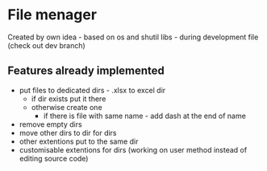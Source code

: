 # File menager

Created by own idea - based on os and shutil libs - during development file (check out dev branch)

## Features already implemented
* put files to dedicated dirs - .xlsx to excel dir
  * if dir exists put it there
  * otherwise create one
    * if there is file with same name - add dash at the end of name
* remove empty dirs
* move other dirs to dir for dirs
* other extentions put to the same dir
* customisable extentions for dirs (working on user method instead of editing source code)

